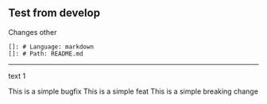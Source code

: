 ## Test from develop
Changes
other 
       
    []: # Language: markdown
    []: # Path: README.md

----
text
1

This is a simple bugfix
This is a simple feat
This is a simple breaking change
